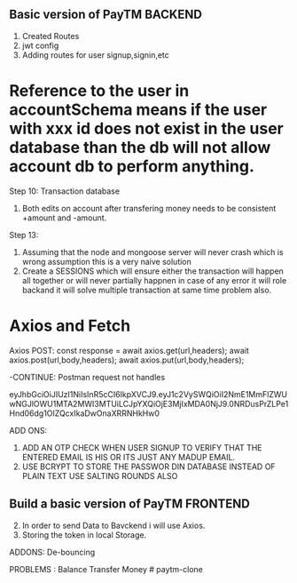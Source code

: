 
## Basic version of PayTM BACKEND
1. Created Routes 
2. jwt config
3. Adding routes for user signup,signin,etc
# Reference to the user in accountSchema means if the user with xxx id does not exist in the user database than the db will not allow account db to perform anything.

Step 10: Transaction database
1. Both edits on account after transfering money needs to be consistent +amount and -amount.

Step 13: 
1. Assuming that the node and mongoose server will never crash which is wrong assumption this is a very naive solution
2. Create a SESSIONS which will ensure either the transaction will happen all together or will never partially happnen in case of any error it will role backand it will solve multiple transaction at same time problem also.

# Axios and Fetch
Axios POST: const response = await axios.get(url,headers); 
                             await axios.post(url,body,headers);
                             await axios.put(url,body,headers);


-CONTINUE: Postman request not handles           

eyJhbGciOiJIUzI1NiIsInR5cCI6IkpXVCJ9.eyJ1c2VySWQiOiI2NmE1MmFlZWUwNGJlOWU1MTA2MWI3MTUiLCJpYXQiOjE3MjIxMDA0NjJ9.0NRDusPrZLPe1Hnd06dg1OIZQcxIkaDwOnaXRRNHkHw0


ADD ONS:
1. ADD AN OTP CHECK WHEN USER SIGNUP TO VERIFY THAT THE ENTERED EMAIL IS HIS OR ITS JUST ANY MADUP EMAIL.
2. USE BCRYPT TO STORE THE PASSWOR DIN DATABASE INSTEAD OF PLAIN TEXT USE SALTING ROUNDS ALSO


## Build a basic version of PayTM FRONTEND


2.  In order to send Data to Bavckend i will use Axios.
3. Storing the token in local Storage.

ADDONS: De-bouncing


PROBLEMS :
Balance 
Transfer Money # paytm-clone
